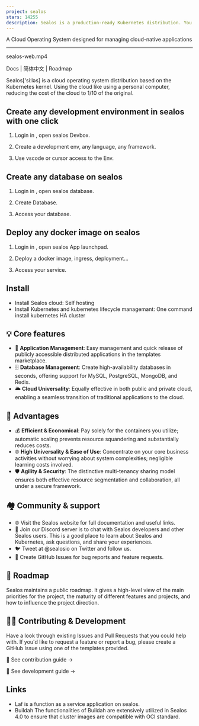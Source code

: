 ```yaml
---
project: sealos
stars: 14255
description: Sealos is a production-ready Kubernetes distribution. You can create any programming language and any framework development Env, create high availability databases like mysql/pgsql/redis/mongo, and run any docker image.
---
```


A Cloud Operating System designed for managing cloud-native applications


----------------------------------------------------------------------------

  

sealos-web.mp4

Docs | 简体中文 | Roadmap

Sealos\['siːləs\] is a cloud operating system distribution based on the Kubernetes kernel. Using the cloud like using a personal computer, reducing the cost of the cloud to 1/10 of the original.

Create any development environment in sealos with one click
-----------------------------------------------------------

1.  Login in , open sealos Devbox.
    
2.  Create a development env, any language, any framework.
    
3.  Use vscode or cursor access to the Env.
    

Create any database on sealos
-----------------------------

1.  Login in , open sealos database.
    
2.  Create Database.
    
3.  Access your database.
    

Deploy any docker image on sealos
---------------------------------

1.  Login in , open sealos App launchpad.

1.  Deploy a docker image, ingress, deployment...
    
2.  Access your service.
    

Install
-------

-   Install Sealos cloud: Self hosting
-   Install Kubernetes and kubernetes lifecycle managemant: One command install kubernetes HA cluster

💡 Core features
----------------

-   🚀 **Application Management**: Easy management and quick release of publicly accessible distributed applications in the templates marketplace.
-   🗄️ **Database Management**: Create high-availability databases in seconds, offering support for MySQL, PostgreSQL, MongoDB, and Redis.
-   🌥️ **Cloud Universality**: Equally effective in both public and private cloud, enabling a seamless transition of traditional applications to the cloud.

🌟 Advantages
-------------

-   💰 **Efficient & Economical**: Pay solely for the containers you utilize; automatic scaling prevents resource squandering and substantially reduces costs.
-   🌐 **High Universality & Ease of Use**: Concentrate on your core business activities without worrying about system complexities; negligible learning costs involved.
-   🛡️ **Agility & Security**: The distinctive multi-tenancy sharing model ensures both effective resource segmentation and collaboration, all under a secure framework.

🏘️ Community & support
-----------------------

-   🌐 Visit the Sealos website for full documentation and useful links.
-   💬 Join our Discord server is to chat with Sealos developers and other Sealos users. This is a good place to learn about Sealos and Kubernetes, ask questions, and share your experiences.
-   🐦 Tweet at @sealosio on Twitter and follow us.
-   🐞 Create GitHub Issues for bug reports and feature requests.

🚧 Roadmap
----------

Sealos maintains a public roadmap. It gives a high-level view of the main priorities for the project, the maturity of different features and projects, and how to influence the project direction.

👩‍💻 Contributing & Development
--------------------------------

Have a look through existing Issues and Pull Requests that you could help with. If you'd like to request a feature or report a bug, please create a GitHub Issue using one of the templates provided.

📖 See contribution guide →

🔧 See development guide →

Links
-----

-   Laf is a function as a service application on sealos.
-   Buildah The functionalities of Buildah are extensively utilized in Sealos 4.0 to ensure that cluster images are compatible with OCI standard.
